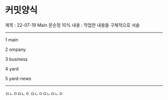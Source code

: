 # 커밋양식
제목 : 22-07-19 Main 문순정 10%
내용 : 작업한 내용들 구체적으로 서술

---------------------------------------------

1 main 

2 ompany

3 business

4 yard

5 yard-news

---------------------------------------------
ㅁㄴㅇㅁㄴㅇ
ㅁㄴㅇㅁㄴㅁㄴㅇ
